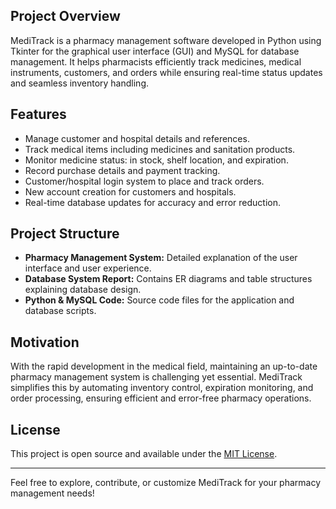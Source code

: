 ## Project Overview
MediTrack is a pharmacy management software developed in Python using Tkinter for the graphical user interface (GUI) and MySQL for database management. It helps pharmacists efficiently track medicines, medical instruments, customers, and orders while ensuring real-time status updates and seamless inventory handling.

## Features
- Manage customer and hospital details and references.
- Track medical items including medicines and sanitation products.
- Monitor medicine status: in stock, shelf location, and expiration.
- Record purchase details and payment tracking.
- Customer/hospital login system to place and track orders.
- New account creation for customers and hospitals.
- Real-time database updates for accuracy and error reduction.

## Project Structure
- **Pharmacy Management System:** Detailed explanation of the user interface and user experience.
- **Database System Report:** Contains ER diagrams and table structures explaining database design.
- **Python & MySQL Code:** Source code files for the application and database scripts.

## Motivation
With the rapid development in the medical field, maintaining an up-to-date pharmacy management system is challenging yet essential. MediTrack simplifies this by automating inventory control, expiration monitoring, and order processing, ensuring efficient and error-free pharmacy operations.

## License
This project is open source and available under the [MIT License](LICENSE).

---

Feel free to explore, contribute, or customize MediTrack for your pharmacy management needs!
